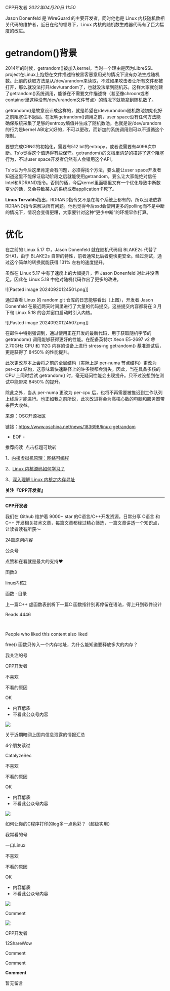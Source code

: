 
CPP开发者 _2022年04月20日 11:50_

Jason Donenfeld 是 WireGuard 的主要开发者，同时他也是 Linux 内核随机数相关代码的维护者，近日在他的领导下，Linux 内核的随机数生成器代码有了巨大幅度的改进。

# **getrandom()背景**

2014年的时候，getrandom()被加入kernel，当时一个理由是因为LibreSSL project在Linux上抱怨在文件描述符被黑客恶意用光的情况下没有办法生成随机数。此前的获取方法是从/dev/urandom来读取，不过如果攻击者让所有文件都被打开，那么就没法打开/dev/urandom了，也就没法拿到随机苏。这样大家就创建了getrandom()系统调用，能够在不需要文件描述符（甚至像chroom或者container里这种没有/dev/urandom文件节点）的情况下就能拿到随机数了。

getrandom()是故意设计成这样的，就是希望在/dev/urandom随机数池初始化好之前阻塞住不返回。在发明getrandom()调用之前，user space没有任何方法能确保系统采集了足够的entropy熵值并生成了随机数池。也就是说/dev/urandom的行为是kernel ABI定义好的，不可以更改，而新加的系统调用则可以不遵循这个限制。

要想完成CRNG的初始化，需要有512 bit的entropy，或者说需要有4096次中断。Ts'o觉得这个值选得有些保守。getrandom()的文档里清楚的描述了这个阻塞行为，不过user space开发者仍然有人会错用这个API。

Ts'o认为今后这里肯定会有问题，必须得找个方法，要么能让user space开发者知道这里不能保证启动阶段之后就能使用getrandom，要么让大家能绝对信任Intel和RDRAND指令。否则的话，今后kernel里面哪里又有一个优化导致中断数变少的话，又会导致某人的系统或者application卡死了。

**Linus Torvalds**指出，RDRAND指令又不是在每个系统上都有的，所以没法依靠RDRAND指令来解决所有问题。他也觉得今后ssd会使用更多的polling而不是中断的情况下，情况会变得更糟，大家要针对这种“更少中断”的环境早作打算。

# **优化**

在之前的 Linux 5.17 中，Jason Donenfeld 就在随机代码用 BLAKE2s 代替了 SHA1，由于 BLAKE2s 自带的特性，前者通常比后者更快更安全。经过测试，通过这个简单的转换就能获得 131% 左右的速度提升。

虽然在 Linux 5.17 中有了速度上的大幅提升，但 Jason Donenfeld 对此并没满足。因此在 Linux 5.18 中他对随机代码作出了更多的改进。

![[Pasted image 20240920124501.png]]

通过查看 Linux 的 random.git 仓库的日志能够看出（上图），开发者 Jason Donenfeld 在最近两天时间里进行了大量的代码提交。这些提交内容都将在 3 月下旬 Linux 5.18 的合并窗口启动时引入内核。

![[Pasted image 20240920124507.png]]

在邮件中特别强调到，通过使用正在开发的最新代码，用于获取随机字节的 getrandom() 调用能够获得更好的性能。在配备英特尔 Xeon E5-2697 v2 @ 2.70GHz CPU 和 112G 内存的设备上进行 stress-ng getrandom() 基准测试后，更是获得了 8450% 的性能提升。

此次更改基本上会将之前的全局结构（实际上是 per-numa 节点结构）更改为 per-cpu 结构，这意味着快速路径上的许多锁都会消失。因此，当在具备多核的 CPU 上同时尝试 getrandom() 时，毫无疑问性能会出现提升。只不过没想到在测试中能带来 8450% 的提升。

除此之外，当从 per-numa 更改为 per-cpu 后，也将不再需要被推迟到工作队列上线后才能进行。也正如我之前所说，此次改进将会为高核心数的电脑和服务器带来巨大收益。

来源：OSC开源社区

链接：https://www.oschina.net/news/183698/linux-getrandom

- EOF -

推荐阅读  点击标题可跳转

1、[内核虚拟机原理：网络可编程](http://mp.weixin.qq.com/s?__biz=MzAxNDI5NzEzNg==&mid=2651170783&idx=1&sn=0b6db991015ff8b3315aa86bf8c42c38&chksm=80647680b713ff96d94c570741cbe118b37038a352d8a002bfa12d9468fdef2ee69af577724e&scene=21#wechat_redirect)

2、[Linux 内核源码如何学习？](http://mp.weixin.qq.com/s?__biz=MzAxNDI5NzEzNg==&mid=2651170211&idx=1&sn=7ba738bb7fc747a91a7ddb5c611188cf&chksm=806474fcb713fdea4c77748ab87d77b965a4a9d3bef422b0505f1b0c3de1471f40643a4757e6&scene=21#wechat_redirect)

3、[深入理解 Linux 内核之内存寻址](http://mp.weixin.qq.com/s?__biz=MzAxNDI5NzEzNg==&mid=2651170178&idx=1&sn=b6bfee64d154b061ebd9be0e0b27f4f0&chksm=806474ddb713fdcb07c76b9126814749b9dc00bc2c0e10bf6034df438b65b0b84c95774be443&scene=21#wechat_redirect)

**关注『CPP开发者』**

---

**CPP开发者**

我们在 Github 维护着 9000+ star 的C语言/C++开发资源。日常分享 C语言 和 C++ 开发相关技术文章，每篇文章都经过精心筛选，一篇文章讲透一个知识点，让读者读有所获～

24篇原创内容

公众号

点赞和在看就是最大的支持❤️

函数3

linux内核2

函数 · 目录

上一篇C++ 虚函数表剖析下一篇C 函数指针别再停留在语法，得上升到软件设计

Reads 4446

​

People who liked this content also liked

free() 函数只传入一个内存地址，为什么能知道要释放多大的内存？

我关注的号

CPP开发者

不喜欢

不看的原因

OK

- 内容低质
- 不看此公众号内容

![](https://mmbiz.qpic.cn/mmbiz_jpg/pldYwMfYJpiawQcapMaR3POhqqIhveVHcSwEVINtRVFv14Wagg9JqtiborQYQ5ZZu2rLKEvX3Ov4diaQB2ibdGia7icQ/0?wx_fmt=jpeg&tp=wxpic)

关于近期暗网上国内信息泄露的情报汇总

4个朋友读过

CatalyzeSec

不喜欢

不看的原因

OK

- 内容低质
- 不看此公众号内容

![](https://mmbiz.qpic.cn/sz_mmbiz_jpg/EqMwaEZz0ykOdkvA53BqLbcbBDJ9Xvocf0SQnjHQiczhbqbnNm4LM5uuxLichCBUszIpyv2MYTzdg6aaCnW8nNGA/0?wx_fmt=jpeg)

如何让你的C程序打印的log多一点色彩？（超级实用）

我常看的号

一口Linux

不喜欢

不看的原因

OK

- 内容低质
- 不看此公众号内容

![](https://mmbiz.qpic.cn/sz_mmbiz_jpg/icRxcMBeJfc9TF3bYLZmEP9FQicGGtvsaK9DurNhuJGQwwj7Fiaj0pamRrIIro07vgCLqlPv3KVVcnZico9xKxfDNA/0?wx_fmt=jpeg)

Comment

[](javacript:;)

![](http://mmbiz.qpic.cn/mmbiz_png/pldYwMfYJpia3uWic6GbPCC1LgjBWzkBVqYrMfbfT6o9uMDnlLELGNgYDP496LvDfiaAiaOt0cZBlBWw4icAs6OHg8Q/300?wx_fmt=png&wxfrom=18)

CPP开发者

12ShareWow

Comment

Comment

**Comment**

暂无留言
